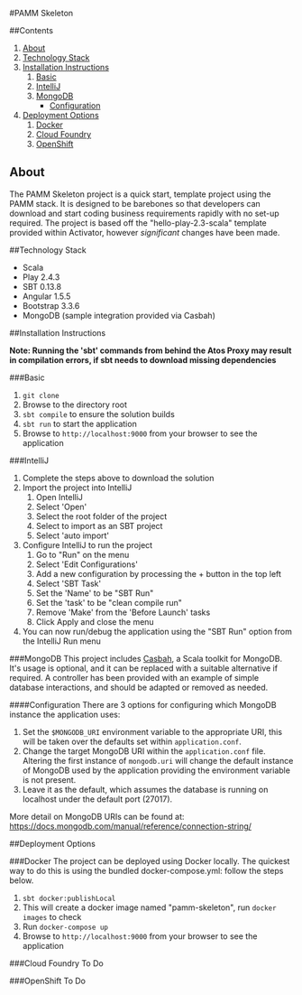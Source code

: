 
#PAMM Skeleton

##Contents
1. [About](#about)
2. [Technology Stack](#technology-stack)
3. [Installation Instructions](#installation-instructions)
   1. [Basic](#basic)
   2. [IntelliJ](#intellij)
   3. [MongoDB](#mongodb)
      * [Configuration](#configuration)
4. [Deployment Options](#deployment-options)
   1. [Docker](#docker)
   2. [Cloud Foundry](#cloud-foundry)
   3. [OpenShift](#openshift)

## About
The PAMM Skeleton project is a quick start, template project using the PAMM stack. It is designed to be barebones so that developers can download and start coding business requirements rapidly with no set-up required.
The project is based off the "hello-play-2.3-scala" template provided within Activator, however *significant* changes have been made.

##Technology Stack
- Scala
- Play 2.4.3
- SBT 0.13.8
- Angular 1.5.5
- Bootstrap 3.3.6
- MongoDB (sample integration provided via Casbah)

##Installation Instructions

**Note: Running the 'sbt' commands from behind the Atos Proxy may result in compilation errors, if sbt needs to download missing dependencies** 

###Basic
1. `git clone` <repo address>
2. Browse to the directory root
3. `sbt compile` to ensure the solution builds
4. `sbt run` to start the application
5. Browse to `http://localhost:9000` from your browser to see the application

###IntelliJ
1. Complete the steps above to download the solution
2. Import the project into IntelliJ
   1. Open IntelliJ
   2. Select 'Open'
   3. Select the root folder of the project
   4. Select to import as an SBT project
   5. Select 'auto import'
3. Configure IntelliJ to run the project
   1. Go to "Run" on the menu
   2. Select 'Edit Configurations'
   3. Add a new configuration by processing the + button in the top left
   4. Select 'SBT Task'
   5. Set the 'Name' to be "SBT Run"
   6. Set the 'task' to be "clean compile run"
   7. Remove 'Make' from the 'Before Launch' tasks
   8. Click Apply and close the menu
4. You can now run/debug the application using the "SBT Run" option from the IntelliJ Run menu

###MongoDB
This project includes [Casbah](https://github.com/mongodb/casbah), a Scala toolkit for MongoDB. It's usage is optional, and it can be replaced with a suitable alternative if required. A controller has been provided with an example of simple database interactions, and should be adapted or removed as needed.

####Configuration
There are 3 options for configuring which MongoDB instance the application uses:
 1. Set the `$MONGODB_URI` environment variable to the appropriate URI, this will be taken over the defaults set within `application.conf`.
 2. Change the target MongoDB URI within the `application.conf` file. Altering the first instance of `mongodb.uri` will change the default instance of MongoDB used by the application providing the environment variable is not present.
 3. Leave it as the default, which assumes the database is running on localhost under the default port (27017).

More detail on MongoDB URIs can be found at:
https://docs.mongodb.com/manual/reference/connection-string/

##Deployment Options

###Docker
The project can be deployed using Docker locally. The quickest way to do this is using the bundled docker-compose.yml: follow the steps below.
 1. `sbt docker:publishLocal`
 2. This will create a docker image named "pamm-skeleton", run `docker images` to check
 3. Run `docker-compose up`
 4. Browse to `http://localhost:9000` from your browser to see the application

###Cloud Foundry
To Do

###OpenShift
To Do
